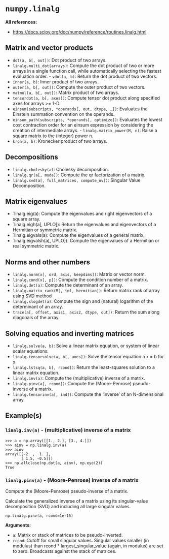 # `numpy.linalg`

**All references:**
- https://docs.scipy.org/doc/numpy/reference/routines.linalg.html

## Matrix and vector products


- `dot(a, b[, out])`: Dot product of two arrays.
- `linalg.multi_dot(arrays)`: Compute the dot product of two or more arrays in
	a single function call, while automatically selecting the fastest evaluation
	order.  - `vdot(a, b)`: Return the dot product of two vectors.
- `inner(a, b)`: Inner product of two arrays.
- `outer(a, b[, out])`: Compute the outer product of two vectors.
- `matmul(a, b[, out])`: Matrix product of two arrays.
- `tensordot(a, b[, axes])`: Compute tensor dot product along specified axes for arrays >= 1-D.
- `einsum(subscripts, *operands[, out, dtype, …])`: Evaluates the Einstein summation convention on the operands.
- `einsum_path(subscripts, *operands[, optimize])`: Evaluates the lowest cost
	contraction order for an einsum expression by considering the creation of
	intermediate arrays.  - `linalg.matrix_power(M, n)`: Raise a square matrix to
	the (integer) power n.
- `kron(a, b)`: Kronecker product of two arrays.


## Decompositions


- `linalg.cholesky(a)`: Cholesky decomposition.
- `linalg.qr(a[, mode])`: Compute the qr factorization of a matrix.
- `linalg.svd(a[, full_matrices, compute_uv])`: Singular Value Decomposition.

## Matrix eigenvalues

- `linalg.eig(a): Compute the eigenvalues and right eigenvectors of a square array.
- `linalg.eigh(a[, UPLO]): Return the eigenvalues and eigenvectors of a Hermitian or symmetric matrix.
- `linalg.eigvals(a): Compute the eigenvalues of a general matrix.
- `linalg.eigvalsh(a[, UPLO]): Compute the eigenvalues of a Hermitian or real symmetric matrix.

## Norms and other numbers

- `linalg.norm(x[, ord, axis, keepdims])`: Matrix or vector norm.
- `linalg.cond(x[, p])`: Compute the condition number of a matrix.
- `linalg.det(a)`: Compute the determinant of an array.
- `linalg.matrix_rank(M[, tol, hermitian])`: Return matrix rank of array using SVD method
- `linalg.slogdet(a)`: Compute the sign and (natural) logarithm of the determinant of an array.
- `trace(a[, offset, axis1, axis2, dtype, out])`: Return the sum along diagonals of the array.

## Solving equatios and inverting matrices

- `linalg.solve(a, b)`: Solve a linear matrix equation, or system of linear scalar equations.
- `linalg.tensorsolve(a, b[, axes])`: Solve the tensor equation a x = b for x.
- `linalg.lstsq(a, b[, rcond])`: Return the least-squares solution to a linear matrix equation.
- `linalg.inv(a)`: Compute the (multiplicative) inverse of a matrix.
- `linalg.pinv(a[, rcond])`: Compute the (Moore-Penrose) pseudo-inverse of a matrix.
- `linalg.tensorinv(a[, ind])`: Compute the ‘inverse’ of an N-dimensional array.


## Example(s)

### `linalg.inv(a)` - (multiplicative) inverse of a matrix

~~~~
>>> a = np.array([[1., 2.], [3., 4.]])
>>> ainv = np.linalg.inv(a)
>>> ainv
array([[-2. ,  1. ],
       [ 1.5, -0.5]])
>>> np.allclose(np.dot(a, ainv), np.eye(2))
True
~~~~


### `linalg.pinv(a)` - (Moore-Penrose) inverse of a matrix

Compute the (Moore-Penrose) pseudo-inverse of a matrix.

Calculate the generalized inverse of a matrix using its singular-value decomposition (SVD) and
including all large singular values.

~~~~
np.linalg.pinv(a, rcond=1e-15)
~~~~

**Arguments:**
- `a`: Matrix or stack of matrices to be pseudo-inverted.
- `rcond`: Cutoff for small singular values. Singular values smaller (in modulus) than rcond *
  largest_singular_value (again, in modulus) are set to zero. Broadcasts against the stack of
  matrices.
